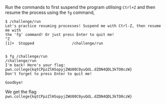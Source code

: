 Run the commands to first suspend the program utilising `Ctrl+Z` and then resume the process using the `fg` command,
```
$ /challenge/run
Let's practice resuming processes! Suspend me with Ctrl-Z, then resume me with 
the 'fg' command! Or just press Enter to quit me!
^Z
[1]+  Stopped                 /challenge/run


$ fg /challenge/run
/challenge/run
I'm back! Here's your flag:
pwn.college{kqtCPpzZlHSopyjZWU80C0yuQdL.dZDN4QDL3kTO0czW}
Don't forget to press Enter to quit me!

Goodbye!
```

We get the flag `pwn.college{kqtCPpzZlHSopyjZWU80C0yuQdL.dZDN4QDL3kTO0czW}`
